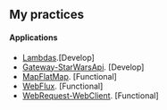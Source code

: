 ## My practices


#### Applications
- [Lambdas](Lambdas/README.md).[Develop]
- [Gateway-StarWarsApi](Gateway-StarWarsApi/README.md). [Develop]
- [MapFlatMap](MapFlatMap/README.md). [Functional]
- [WebFlux](WebFlux/README.md). [Functional]
- [WebRequest-WebClient](WebRequest-WebClient/README.md). [Functional]

